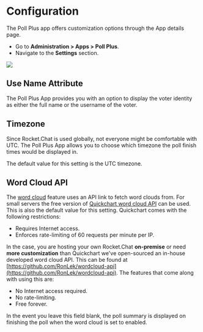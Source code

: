 # Configuration

The Poll Plus app offers customization options through the App details page.

* Go to **Administration > Apps > Poll Plus**.
* Navigate to the **Settings** section.

![](../../../.gitbook/assets/poll\_settings.jpg)

## Use Name Attribute

The Poll Plus App provides you with an option to display the voter identity as either the full name or the username of the voter.

## Timezone

Since Rocket.Chat is used globally, not everyone might be comfortable with UTC. The Poll Plus App allows you to choose which timezone the poll finish times would be displayed in.

The default value for this setting is the UTC timezone.

## Word Cloud API

The [word cloud](https://github.com/RocketChat/docs/tree/5b094b49dc67c76d97a30a786a914ee16d5772b0/guides/app-guides/guides/word-cloud.md) feature uses an API link to fetch word clouds from. For small servers the free version of [Quickchart word cloud API](http://quickchart.io/documentation/word-cloud-api/) can be used. This is also the default value for this setting. Quickchart comes with the following restrictions:

* Requires Internet access.
* Enforces rate-limiting of 60 requests per minute per IP.

In the case, you are hosting your own Rocket.Chat **on-premise** or need **more customization** than Quickchart we've open-sourced an in-house developed word cloud API. This can be found at [https://github.com/RonLek/wordcloud-api](https://github.com/RonLek/wordcloud-api). The features that come along with using this are:

* No Internet access required.
* No rate-limiting.
* Free forever.

In the event you leave this field blank, the poll summary is displayed on finishing the poll when the word cloud is set to enabled.
